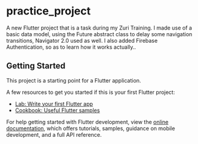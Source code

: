 # practice_project

A new Flutter project that is a task during my Zuri Training. I made use of a basic data model,
using the Future abstract class to delay some navigation transitions, Navigator 2.0 used as well.
I also added Firebase Authentication, so as to learn how it works actually..

## Getting Started

This project is a starting point for a Flutter application.

A few resources to get you started if this is your first Flutter project:

- [Lab: Write your first Flutter app](https://docs.flutter.dev/get-started/codelab)
- [Cookbook: Useful Flutter samples](https://docs.flutter.dev/cookbook)

For help getting started with Flutter development, view the
[online documentation](https://docs.flutter.dev/), which offers tutorials,
samples, guidance on mobile development, and a full API reference.
